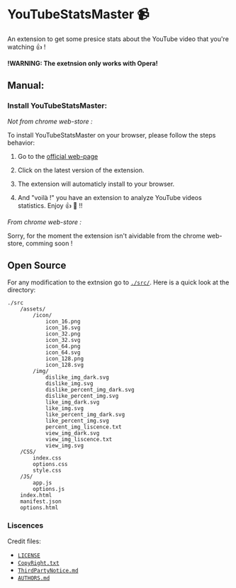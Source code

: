 # YouTubeStatsMaster :video_camera:

An extension to get some presice stats about the YouTube video that you're watching :+1: !

**!WARNING: The exetnsion only works with Opera!**

## Manual:

### Install YouTubeStatsMaster:

*Not from chrome web-store :*

To install YouTubeStatsMaster on your browser, please follow the steps behavior:

1. Go to the [official web-page](https://boubajoker.github.io/YouTubeStatsMaster/downloads.html)

2. Click on the latest version of the extension.

3. The extension will automaticly install to your browser.

4. And "voilà !" you have an extension to analyze YouTube videos statistics. Enjoy :+1: :100: !!

*From chrome web-store :*

Sorry, for the moment the extension isn't aividable from the chrome web-store, comming soon !

## Open Source

For any modification to the extnsion go to [`./src/`](./src/). Here is a quick look at the directory:

```
./src
    /assets/
        /icon/
            icon_16.png
            icon_16.svg
            icon_32.png
            icon_32.svg
            icon_64.png
            icon_64.svg
            icon_128.png
            icon_128.svg
        /img/
            dislike_img_dark.svg
            dislike_img.svg
            dislike_percent_img_dark.svg
            dislike_percent_img.svg
            like_img_dark.svg
            like_img.svg
            like_percent_img_dark.svg
            like_percent_img.svg
            percent_img_liscence.txt
            view_img_dark.svg
            view_img_liscence.txt
            view_img.svg
    /CSS/
        index.css
        options.css
        style.css
    /JS/
        app.js
        options.js
    index.html
    manifest.json
    options.html
```

### Liscences

Credit files:

- [`LICENSE`](./LICENSE)
- [`CopyRight.txt`](./CopyRight.txt)
- [`ThirdPartyNotice.md`](./ThirdPartyNotices.md)
- [`AUTHORS.md`](./AUTHORS.md)